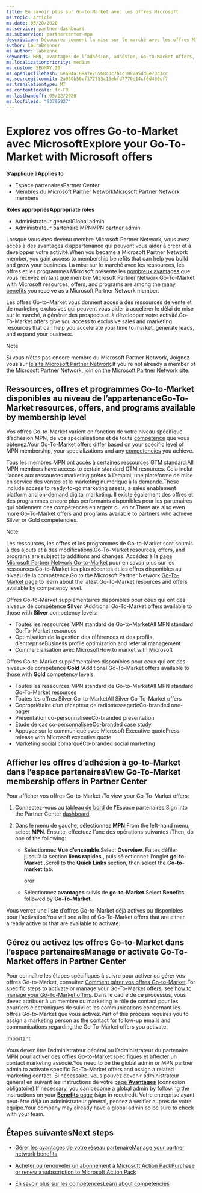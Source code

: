 ```yaml
---
title: En savoir plus sur Go-to-Market avec les offres Microsoft
ms.topic: article
ms.date: 05/20/2020
ms.service: partner-dashboard
ms.subservice: partnercenter-mpn
description: Découvrez comment la mise sur le marché avec les offres Microsoft peut accélérer le délai de mise sur le marché, générer des prospects et développer votre activité.
author: LauraBrenner
ms.author: labrenne
keywords: MPN, avantages de l’adhésion, adhésion, Go-to-Market offers, Go-to-Market avec Microsoft, accéder au marché, adhésion Gold, abonnement Silver
ms.localizationpriority: medium
ms.custom: SEOMAY.20
ms.openlocfilehash: 6e694a169a7e76568c0c7b4c1882a5dd6e70c3cc
ms.sourcegitcommit: 2a980b50cf177753c15ebfd7770e14cf6d486cf7
ms.translationtype: MT
ms.contentlocale: fr-FR
ms.lasthandoff: 05/22/2020
ms.locfileid: "83795827"
---
```

# <a name="explore-your-go-to-market-with-microsoft-offers"></a><span data-ttu-id="433da-104">Explorez vos offres Go-to-Market avec Microsoft</span><span class="sxs-lookup"><span data-stu-id="433da-104">Explore your Go-To-Market with Microsoft offers</span></span>

<span data-ttu-id="433da-105">**S’applique à**</span><span class="sxs-lookup"><span data-stu-id="433da-105">**Applies to**</span></span>

- <span data-ttu-id="433da-106">Espace partenaires</span><span class="sxs-lookup"><span data-stu-id="433da-106">Partner Center</span></span>
- <span data-ttu-id="433da-107">Membres du Microsoft Partner Network</span><span class="sxs-lookup"><span data-stu-id="433da-107">Microsoft Partner Network members</span></span>

<span data-ttu-id="433da-108">**Rôles appropriés**</span><span class="sxs-lookup"><span data-stu-id="433da-108">**Appropriate roles**</span></span>

- <span data-ttu-id="433da-109">Administrateur général</span><span class="sxs-lookup"><span data-stu-id="433da-109">Global admin</span></span>
- <span data-ttu-id="433da-110">Administrateur partenaire MPN</span><span class="sxs-lookup"><span data-stu-id="433da-110">MPN partner admin</span></span>

<span data-ttu-id="433da-111">Lorsque vous êtes devenu membre Microsoft Partner Network, vous avez accès à des avantages d’appartenance qui peuvent vous aider à créer et à développer votre activité.</span><span class="sxs-lookup"><span data-stu-id="433da-111">When you became a Microsoft Partner Network member, you gain access to membership benefits that can help you build and grow your business.</span></span> <span data-ttu-id="433da-112">La mise sur le marché avec les ressources, les offres et les programmes Microsoft présente les [nombreux avantages](https://partner.microsoft.com/manage-your-partner-network-benefits) que vous recevez en tant que membre Microsoft Partner Network.</span><span class="sxs-lookup"><span data-stu-id="433da-112">Go-To-Market with Microsoft resources, offers, and programs are among the [many benefits](https://partner.microsoft.com/manage-your-partner-network-benefits) you receive as a Microsoft Partner Network member.</span></span>

<span data-ttu-id="433da-113">Les offres Go-to-Market vous donnent accès à des ressources de vente et de marketing exclusives qui peuvent vous aider à accélérer le délai de mise sur le marché, à générer des prospects et à développer votre activité.</span><span class="sxs-lookup"><span data-stu-id="433da-113">Go-To-Market offers give you access to exclusive sales and marketing resources that can help you accelerate your time to market, generate leads, and expand your business.</span></span>

>[!NOTE]
><span data-ttu-id="433da-114">Si vous n’êtes pas encore membre du Microsoft Partner Network, Joignez-vous sur [le site Microsoft Partner Network](https://partner.microsoft.com/membership).</span><span class="sxs-lookup"><span data-stu-id="433da-114">If you're not already a member of the Microsoft Partner Network, join on [the Microsoft Partner Network site](https://partner.microsoft.com/membership).</span></span>

## <a name="go-to-market-resources-offers-and-programs-available-by-membership-level"></a><span data-ttu-id="433da-115">Ressources, offres et programmes Go-to-Market disponibles au niveau de l’appartenance</span><span class="sxs-lookup"><span data-stu-id="433da-115">Go-To-Market resources, offers, and programs available by membership level</span></span>

<span data-ttu-id="433da-116">Vos offres Go-to-Market varient en fonction de votre niveau spécifique d’adhésion MPN, de vos spécialisations et de toute [compétence](learn-about-competencies.md) que vous obtenez.</span><span class="sxs-lookup"><span data-stu-id="433da-116">Your Go-To-Market offers differ based on your specific level of MPN membership, your specializations and any [competencies](learn-about-competencies.md) you achieve.</span></span>

<span data-ttu-id="433da-117">Tous les membres MPN ont accès à certaines ressources GTM standard.</span><span class="sxs-lookup"><span data-stu-id="433da-117">All MPN members have access to certain standard GTM resources.</span></span> <span data-ttu-id="433da-118">Cela inclut l’accès aux ressources marketing prêtes à l’emploi, une plateforme de mise en service des ventes et le marketing numérique à la demande.</span><span class="sxs-lookup"><span data-stu-id="433da-118">These include access to ready-to-go marketing assets, a sales enablement platform and on-demand digital marketing.</span></span> <span data-ttu-id="433da-119">Il existe également des offres et des programmes encore plus performants disponibles pour les partenaires qui obtiennent des compétences en argent ou en or.</span><span class="sxs-lookup"><span data-stu-id="433da-119">There are also even more Go-To-Market offers and programs available to partners who achieve Silver or Gold competencies.</span></span>

>[!NOTE]
><span data-ttu-id="433da-120">Les ressources, les offres et les programmes de Go-to-Market sont soumis à des ajouts et à des modifications.</span><span class="sxs-lookup"><span data-stu-id="433da-120">Go-To-Market resources, offers, and programs are subject to additions and changes.</span></span> <span data-ttu-id="433da-121">Accédez à la [page Microsoft Partner Network Go-to-Market](https://partner.microsoft.com/membership/go-to-market) pour en savoir plus sur les ressources Go-to-Market les plus récentes et les offres disponibles au niveau de la compétence.</span><span class="sxs-lookup"><span data-stu-id="433da-121">Go to the Microsoft Partner Network [Go-To-Market page](https://partner.microsoft.com/membership/go-to-market) to learn about the latest Go-To-Market resources and offers available by competency level.</span></span>

<span data-ttu-id="433da-122">Offres Go-to-Market supplémentaires disponibles pour ceux qui ont des niveaux de compétence **Silver** :</span><span class="sxs-lookup"><span data-stu-id="433da-122">Additional Go-To-Market offers available to those with **Silver** competency levels:</span></span>

- <span data-ttu-id="433da-123">Toutes les ressources MPN standard de Go-to-Market</span><span class="sxs-lookup"><span data-stu-id="433da-123">All MPN standard Go-To-Market resources</span></span>
- <span data-ttu-id="433da-124">Optimisation de la gestion des références et des profils d’entreprise</span><span class="sxs-lookup"><span data-stu-id="433da-124">Business profile optimization and referral management</span></span>
- <span data-ttu-id="433da-125">Commercialisation avec Microsoft</span><span class="sxs-lookup"><span data-stu-id="433da-125">How to market with Microsoft</span></span>

<span data-ttu-id="433da-126">Offres Go-to-Market supplémentaires disponibles pour ceux qui ont des niveaux de compétence **Gold** :</span><span class="sxs-lookup"><span data-stu-id="433da-126">Additional Go-To-Market offers available to those with **Gold** competency levels:</span></span>

- <span data-ttu-id="433da-127">Toutes les ressources MPN standard de Go-to-Market</span><span class="sxs-lookup"><span data-stu-id="433da-127">All MPN standard Go-To-Market resources</span></span>
- <span data-ttu-id="433da-128">Toutes les offres Silver Go-to-Market</span><span class="sxs-lookup"><span data-stu-id="433da-128">All Silver Go-To-Market offers</span></span>
- <span data-ttu-id="433da-129">Copropriétaire d’un récepteur de radiomessagerie</span><span class="sxs-lookup"><span data-stu-id="433da-129">Co-branded one-pager</span></span>
- <span data-ttu-id="433da-130">Présentation co-personnalisée</span><span class="sxs-lookup"><span data-stu-id="433da-130">Co-branded presentation</span></span>
- <span data-ttu-id="433da-131">Étude de cas co-personnalisée</span><span class="sxs-lookup"><span data-stu-id="433da-131">Co-branded case study</span></span>
- <span data-ttu-id="433da-132">Appuyez sur le communiqué avec Microsoft Executive quote</span><span class="sxs-lookup"><span data-stu-id="433da-132">Press release with Microsoft executive quote</span></span>
- <span data-ttu-id="433da-133">Marketing social comarqué</span><span class="sxs-lookup"><span data-stu-id="433da-133">Co-branded social marketing</span></span>

## <a name="view-go-to-market-membership-offers-in-partner-center"></a><span data-ttu-id="433da-134">Afficher les offres d’adhésion à go-to-Market dans l’espace partenaires</span><span class="sxs-lookup"><span data-stu-id="433da-134">View Go-To-Market membership offers in Partner Center</span></span>

<span data-ttu-id="433da-135">Pour afficher vos offres Go-to-Market :</span><span class="sxs-lookup"><span data-stu-id="433da-135">To view your Go-To-Market offers:</span></span>

1. <span data-ttu-id="433da-136">Connectez-vous au [tableau de bord]( https://docs.microsoft.com/partner-center/) de l’Espace partenaires.</span><span class="sxs-lookup"><span data-stu-id="433da-136">Sign into the Partner Center [dashboard]( https://docs.microsoft.com/partner-center/).</span></span>

2. <span data-ttu-id="433da-137">Dans le menu de gauche, sélectionnez **MPN**.</span><span class="sxs-lookup"><span data-stu-id="433da-137">From the left-hand menu, select **MPN**.</span></span> <span data-ttu-id="433da-138">Ensuite, effectuez l’une des opérations suivantes :</span><span class="sxs-lookup"><span data-stu-id="433da-138">Then, do one of the following:</span></span>

    - <span data-ttu-id="433da-139">Sélectionnez **Vue d’ensemble**.</span><span class="sxs-lookup"><span data-stu-id="433da-139">Select **Overview**.</span></span> <span data-ttu-id="433da-140">Faites défiler jusqu’à la section **liens rapides** , puis sélectionnez l’onglet **go-to-Market** .</span><span class="sxs-lookup"><span data-stu-id="433da-140">Scroll to the **Quick Links** section, then select the **Go-to-market** tab.</span></span>

      <span data-ttu-id="433da-141">or</span><span class="sxs-lookup"><span data-stu-id="433da-141">or</span></span>

    - <span data-ttu-id="433da-142">Sélectionnez **avantages** suivis de **go-to-Market**.</span><span class="sxs-lookup"><span data-stu-id="433da-142">Select **Benefits** followed by **Go-To-Market**.</span></span>

<span data-ttu-id="433da-143">Vous verrez une liste d’offres Go-to-Market déjà actives ou disponibles pour l’activation.</span><span class="sxs-lookup"><span data-stu-id="433da-143">You will see a list of Go-To-Market offers that are either already active or that are available to activate.</span></span>

## <a name="manage-or-activate-go-to-market-offers-in-partner-center"></a><span data-ttu-id="433da-144">Gérez ou activez les offres Go-to-Market dans l’espace partenaires</span><span class="sxs-lookup"><span data-stu-id="433da-144">Manage or activate Go-To-Market offers in Partner Center</span></span>

<span data-ttu-id="433da-145">Pour connaître les étapes spécifiques à suivre pour activer ou gérer vos offres Go-to-Market, consultez [Comment gérer vos offres Go-to-Market](manage-your-partner-network-benefits.md#manage-go-to-market-offers).</span><span class="sxs-lookup"><span data-stu-id="433da-145">For specific steps to activate or manage your Go-To-Market offers, see [how to manage your Go-To-Market offers](manage-your-partner-network-benefits.md#manage-go-to-market-offers).</span></span> <span data-ttu-id="433da-146">Dans le cadre de ce processus, vous devez attribuer à un membre du marketing le rôle de contact pour les courriers électroniques de suivi et les communications concernant les offres Go-to-Market que vous activez.</span><span class="sxs-lookup"><span data-stu-id="433da-146">Part of this process requires you to assign a marketing person as the contact for follow-up emails and communications regarding the Go-To-Market offers you activate.</span></span>

>[!IMPORTANT]
><span data-ttu-id="433da-147">Vous devez être l’administrateur général ou l’administrateur du partenaire MPN pour activer des offres Go-to-Market spécifiques et affecter un contact marketing associé.</span><span class="sxs-lookup"><span data-stu-id="433da-147">You need to be the global admin or MPN partner admin to activate specific Go-To-Market offers and assign a related marketing contact.</span></span> <span data-ttu-id="433da-148">Si nécessaire, vous pouvez devenir administrateur général en suivant les instructions de votre [page **Avantages**](https://partnercenter.microsoft.com/pcv/partnership/benefits) (connexion obligatoire).</span><span class="sxs-lookup"><span data-stu-id="433da-148">If necessary, you can become a global admin by following the instructions on your [**Benefits** page](https://partnercenter.microsoft.com/pcv/partnership/benefits) (sign in required).</span></span> <span data-ttu-id="433da-149">Votre entreprise ayant peut-être déjà un administrateur général, pensez à vérifier auprès de votre équipe.</span><span class="sxs-lookup"><span data-stu-id="433da-149">Your company may already have a global admin so be sure to check with your team.</span></span>

## <a name="next-steps"></a><span data-ttu-id="433da-150">Étapes suivantes</span><span class="sxs-lookup"><span data-stu-id="433da-150">Next steps</span></span>

- [<span data-ttu-id="433da-151">Gérer les avantages de votre réseau partenaire</span><span class="sxs-lookup"><span data-stu-id="433da-151">Manage your partner network benefits</span></span>](manage-your-partner-network-benefits.md)

- [<span data-ttu-id="433da-152">Acheter ou renouveler un abonnement à Microsoft Action Pack</span><span class="sxs-lookup"><span data-stu-id="433da-152">Purchase or renew a subscription to Microsoft Action Pack</span></span>](mpn-get-action-pack.md)

- [<span data-ttu-id="433da-153">En savoir plus sur les compétences</span><span class="sxs-lookup"><span data-stu-id="433da-153">Learn about competencies</span></span>](learn-about-competencies.md)
